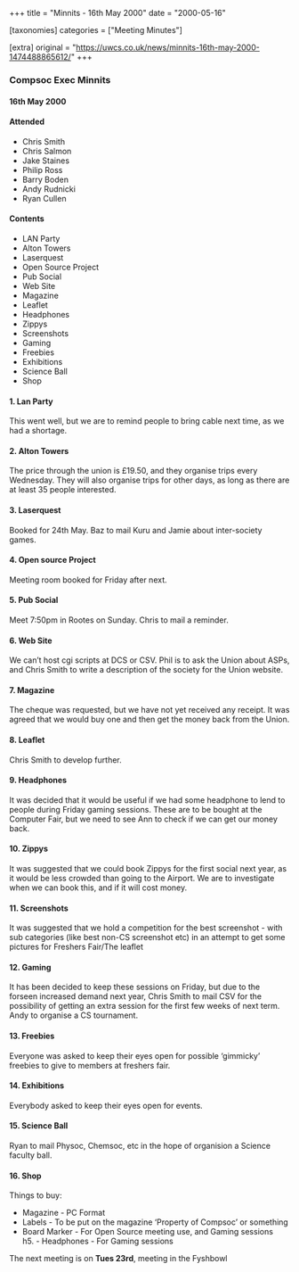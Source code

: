 +++
title = "Minnits - 16th May 2000"
date = "2000-05-16"

[taxonomies]
categories = ["Meeting Minutes"]

[extra]
original = "https://uwcs.co.uk/news/minnits-16th-may-2000-1474488865612/"
+++

### Compsoc Exec Minnits

#### 16th May 2000

#### Attended

  - Chris Smith
  - Chris Salmon
  - Jake Staines
  - Philip Ross
  - Barry Boden
  - Andy Rudnicki
  - Ryan Cullen

#### Contents

  - LAN Party
  - Alton Towers
  - Laserquest
  - Open Source Project
  - Pub Social
  - Web Site
  - Magazine
  - Leaflet
  - Headphones
  - Zippys
  - Screenshots
  - Gaming
  - Freebies
  - Exhibitions
  - Science Ball
  - Shop

#### 1\. Lan Party

This went well, but we are to remind people to bring cable next time, as we had a shortage.

#### 2\. Alton Towers

The price through the union is £19.50, and they organise trips every Wednesday. They will also organise trips for other days, as long as there are at least 35 people interested.

#### 3\. Laserquest

Booked for 24th May. Baz to mail Kuru and Jamie about inter-society games.

#### 4\. Open source Project

Meeting room booked for Friday after next.

#### 5\. Pub Social

Meet 7:50pm in Rootes on Sunday. Chris to mail a reminder.

#### 6\. Web Site

We can’t host cgi scripts at DCS or CSV. Phil is to ask the Union about ASPs, and Chris Smith to write a description of the society for the Union website.

#### 7\. Magazine

The cheque was requested, but we have not yet received any receipt. It was agreed that we would buy one and then get the money back from the Union.

#### 8\. Leaflet

Chris Smith to develop further.

#### 9\. Headphones

It was decided that it would be useful if we had some headphone to lend to people during Friday gaming sessions. These are to be bought at the Computer Fair, but we need to see Ann to check if we can get our money back.

#### 10\. Zippys

It was suggested that we could book Zippys for the first social next year, as it would be less crowded than going to the Airport. We are to investigate when we can book this, and if it will cost money.

#### 11\. Screenshots

It was suggested that we hold a competition for the best screenshot - with sub categories (like best non-CS screenshot etc) in an attempt to get some pictures for Freshers Fair/The leaflet

#### 12\. Gaming

It has been decided to keep these sessions on Friday, but due to the forseen increased demand next year, Chris Smith to mail CSV for the possibility of getting an extra session for the first few weeks of next term.  
Andy to organise a CS tournament.

#### 13\. Freebies

Everyone was asked to keep their eyes open for possible ‘gimmicky’ freebies to give to members at freshers fair.

#### 14\. Exhibitions

Everybody asked to keep their eyes open for events.

#### 15\. Science Ball

Ryan to mail Physoc, Chemsoc, etc in the hope of organision a Science faculty ball.

#### 16\. Shop

Things to buy:

  - Magazine - PC Format
  - Labels - To be put on the magazine ‘Property of Compsoc’ or something
  - Board Marker - For Open Source meeting use, and Gaming sessions  
    h5. - Headphones - For Gaming sessions

The next meeting is on **Tues 23rd**, meeting in the Fyshbowl
